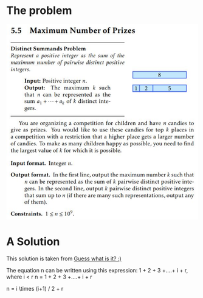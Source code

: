 # The problem
![alt](https://github.com/Mourad-NOUAILI/advanced-tutorials/blob/master/Pairwise-Distinct-Summands/137268202_824098574986781_3658306564513993359_n.jpg)

# A Solution
This solution is taken from [Guess what is it? :)](https://stackoverflow.com/a/38255116)

The equation n can be written using this expression: 1 + 2 + 3 +....+ i + r, where i < r
n = 1 + 2 + 3 +....+ i + r

n = i \times (i+1) / 2 + r
